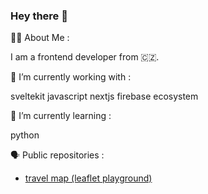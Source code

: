 ### Hey there 👋

👩‍💻 About Me :

I am a frontend developer from 🇨🇿.

🔭 I’m currently working with :

sveltekit   javascript   nextjs   firebase ecosystem   

🌱 I’m currently learning :

python

🗣️ Public repositories :
- [travel map (leaflet playground)](https://github.com/biscarrosse/travel-map)

